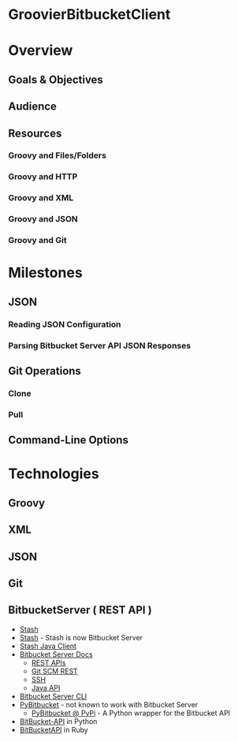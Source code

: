GroovierBitbucketClient
=======================

# Overview

## Goals & Objectives

## Audience

## Resources

### Groovy and Files/Folders

### Groovy and HTTP

### Groovy and XML

### Groovy and JSON

### Groovy and Git

# Milestones

## JSON

### Reading JSON Configuration

### Parsing Bitbucket Server API JSON Responses

## Git Operations

### Clone

### Pull

## Command-Line Options

# Technologies

## Groovy

## XML

## JSON

## Git

## BitbucketServer ( REST API )

- [Stash](https://en.wikipedia.org/wiki/Stash_(software))
- [Stash](https://www.atlassian.com/software/bitbucket/server) - Stash is now Bitbucket Server
- [Stash Java Client](https://bitbucket.org/atlassianlabs/stash-java-client)
- [Bitbucket Server Docs](https://developer.atlassian.com/bitbucket/server/docs/latest/)
    - [REST APIs](https://developer.atlassian.com/bitbucket/server/docs/latest/reference/rest-api.html)
    - [Git SCM REST](https://developer.atlassian.com/static/rest/bitbucket-server/latest/bitbucket-git-rest.html)
    - [SSH](https://developer.atlassian.com/static/rest/bitbucket-server/latest/bitbucket-ssh-rest.html)
    - [Java API](https://developer.atlassian.com/bitbucket/server/docs/latest/reference/java-api.html)
- [Bitbucket Server CLI](https://bitbucket.org/atlassian/bitbucket-server-cli)
- [PyBitbucket](https://bitbucket.org/atlassian/python-bitbucket) - not known to work with Bitbucket Server
    - [PyBitbucket @ PyPi](https://pypi.python.org/pypi/pybitbucket) - A Python wrapper for the Bitbucket API
- [BitBucket-API](https://github.com/Sheeprider/BitBucket-api) in Python
- [BitBucketAPI](https://github.com/bitbucket-rest-api/bitbucket) in Ruby
